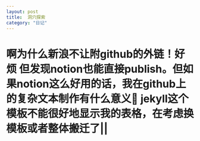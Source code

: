 ```yaml
---
layout: post
title:  洞穴探索
category: "日记"
---
```

# 啊为什么新浪不让附github的外链！好烦 但发现notion也能直接publish。但如果notion这么好用的话，我在github上的复杂文本制作有什么意义🥹 jekyll这个模板不能很好地显示我的表格，在考虑换模板或者整体搬迁了||